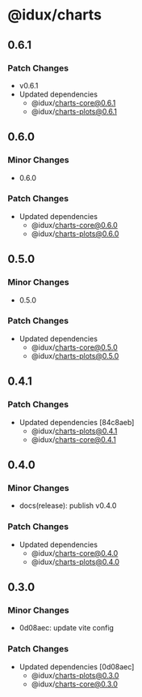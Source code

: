 # @idux/charts

## 0.6.1

### Patch Changes

- v0.6.1
- Updated dependencies
  - @idux/charts-core@0.6.1
  - @idux/charts-plots@0.6.1

## 0.6.0

### Minor Changes

- 0.6.0

### Patch Changes

- Updated dependencies
  - @idux/charts-core@0.6.0
  - @idux/charts-plots@0.6.0

## 0.5.0

### Minor Changes

- 0.5.0

### Patch Changes

- Updated dependencies
  - @idux/charts-core@0.5.0
  - @idux/charts-plots@0.5.0

## 0.4.1

### Patch Changes

- Updated dependencies [84c8aeb]
  - @idux/charts-plots@0.4.1
  - @idux/charts-core@0.4.1

## 0.4.0

### Minor Changes

- docs(release): publish v0.4.0

### Patch Changes

- Updated dependencies
  - @idux/charts-core@0.4.0
  - @idux/charts-plots@0.4.0

## 0.3.0

### Minor Changes

- 0d08aec: update vite config

### Patch Changes

- Updated dependencies [0d08aec]
  - @idux/charts-plots@0.3.0
  - @idux/charts-core@0.3.0

